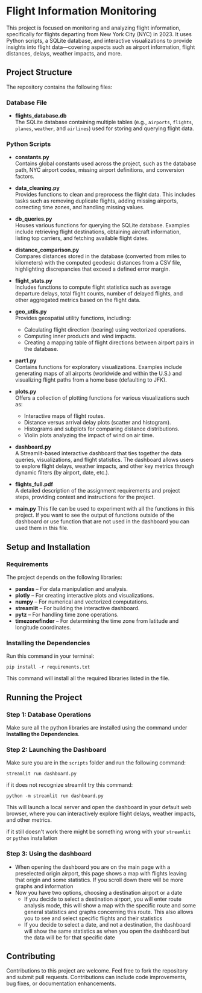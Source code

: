 # Flight Information Monitoring

This project is focused on monitoring and analyzing flight information, specifically for flights departing from New York City (NYC) in 2023. It uses Python scripts, a SQLite database, and interactive visualizations to provide insights into flight data—covering aspects such as airport information, flight distances, delays, weather impacts, and more.

## Project Structure

The repository contains the following files:

### Database File

- **flights_database.db**  
  The SQLite database containing multiple tables (e.g., `airports`, `flights`, `planes`, `weather`, and `airlines`) used for storing and querying flight data.

### Python Scripts

- **constants.py**  
  Contains global constants used across the project, such as the database path, NYC airport codes, missing airport definitions, and conversion factors.

- **data_cleaning.py**  
  Provides functions to clean and preprocess the flight data. This includes tasks such as removing duplicate flights, adding missing airports, correcting time zones, and handling missing values.

- **db_queries.py**  
  Houses various functions for querying the SQLite database. Examples include retrieving flight destinations, obtaining aircraft information, listing top carriers, and fetching available flight dates.

- **distance_comparison.py**  
  Compares distances stored in the database (converted from miles to kilometers) with the computed geodesic distances from a CSV file, highlighting discrepancies that exceed a defined error margin.

- **flight_stats.py**  
  Includes functions to compute flight statistics such as average departure delays, total flight counts, number of delayed flights, and other aggregated metrics based on the flight data.

- **geo_utils.py**  
  Provides geospatial utility functions, including:  
  - Calculating flight direction (bearing) using vectorized operations.  
  - Computing inner products and wind impacts.  
  - Creating a mapping table of flight directions between airport pairs in the database.

- **part1.py**  
  Contains functions for exploratory visualizations. Examples include generating maps of all airports (worldwide and within the U.S.) and visualizing flight paths from a home base (defaulting to JFK).

- **plots.py**  
  Offers a collection of plotting functions for various visualizations such as:  
  - Interactive maps of flight routes.  
  - Distance versus arrival delay plots (scatter and histogram).  
  - Histograms and subplots for comparing distance distributions.  
  - Violin plots analyzing the impact of wind on air time.

- **dashboard.py**  
  A Streamlit-based interactive dashboard that ties together the data queries, visualizations, and flight statistics. The dashboard allows users to explore flight delays, weather impacts, and other key metrics through dynamic filters (by airport, date, etc.).

- **flights_full.pdf**  
  A detailed description of the assignment requirements and project steps, providing context and instructions for the project.

- **main.py**
  This file can be used to experiment with all the functions in this project. If you want to see the output of functions outside of the dashboard or use function that are not used in the dashboard you    can used them in this file.
## Setup and Installation

### Requirements

The project depends on the following libraries:

- **pandas** – For data manipulation and analysis.
- **plotly** – For creating interactive plots and visualizations.
- **numpy** – For numerical and vectorized computations.
- **streamlit** – For building the interactive dashboard.
- **pytz** – For handling time zone operations.
- **timezonefinder** – For determining the time zone from latitude and longitude coordinates.

### Installing the Dependencies

Run this command in your terminal:

```
pip install -r requirements.txt
```

This command will install all the required libraries listed in the file.

## Running the Project

### Step 1: Database Operations

Make sure all the python libraries are installed using the command under **Installing the Dependencies**.

### Step 2: Launching the Dashboard

Make sure you are in the `scripts` folder and run the following command:

```
streamlit run dashboard.py
```
if it does not recognize streamlit try this command:

```
python -m streamlit run dashboard.py
```
This will launch a local server and open the dashboard in your default web browser, where you can interactively explore flight delays, weather impacts, and other metrics.

if it still doesn't work there might be something wrong with your `streamlit` or `python` installation

### Step 3: Using the dashboard

- When opening the dashboard you are on the main page with a preselected origin airport, this page shows a map with flights leaving that origin and some statistics.
  If you scroll down there will be more graphs and information
- Now you have two options, choosing a destination airport or a date
  - If you decide to select a destination airport, you will enter route analysis mode, this will show a map with the specific route and some general statistics and graphs
    concerning this route. This also allows you to see and select specific flights and their statistics
  - If you decide to select a date, and not a destination, the dashboard will show the same statistics as when you open the dashboard but the data will be for that specific date





## Contributing

Contributions to this project are welcome. Feel free to fork the repository and submit pull requests. Contributions can include code improvements, bug fixes, or documentation enhancements.


